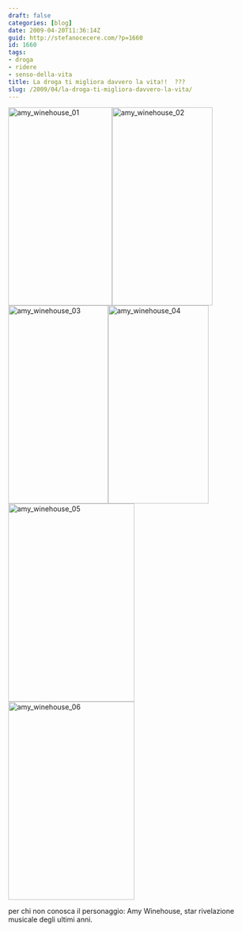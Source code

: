 ```yaml
---
draft: false
categories: [blog]
date: 2009-04-20T11:36:14Z
guid: http://stefanocecere.com/?p=1660
id: 1660
tags:
- droga
- ridere
- senso-della-vita
title: La droga ti migliora davvero la vita!!  ???
slug: /2009/04/la-droga-ti-migliora-davvero-la-vita/
---
```


<img class="aligncenter size-full wp-image-1661" title="amy_winehouse_01" src="http://stefanocecere.com/wp-content/uploads/sites/3/2009/04/amy_winehouse_01.jpg" alt="amy_winehouse_01" width="210" height="400" srcset="http://stefanocecere.com/wp-content/uploads/sites/3/2009/04/amy_winehouse_01.jpg 210w, http://stefanocecere.com/wp-content/uploads/sites/3/2009/04/amy_winehouse_01-158x300.jpg 158w" sizes="(max-width: 210px) 100vw, 210px" /><img class="aligncenter size-full wp-image-1662" title="amy_winehouse_02" src="http://stefanocecere.com/wp-content/uploads/sites/3/2009/04/amy_winehouse_02.jpg" alt="amy_winehouse_02" width="203" height="400" srcset="http://stefanocecere.com/wp-content/uploads/sites/3/2009/04/amy_winehouse_02.jpg 203w, http://stefanocecere.com/wp-content/uploads/sites/3/2009/04/amy_winehouse_02-152x300.jpg 152w" sizes="(max-width: 203px) 100vw, 203px" /><img class="aligncenter size-full wp-image-1663" title="amy_winehouse_03" src="http://stefanocecere.com/wp-content/uploads/sites/3/2009/04/amy_winehouse_03.jpg" alt="amy_winehouse_03" width="202" height="400" srcset="http://stefanocecere.com/wp-content/uploads/sites/3/2009/04/amy_winehouse_03.jpg 202w, http://stefanocecere.com/wp-content/uploads/sites/3/2009/04/amy_winehouse_03-152x300.jpg 152w" sizes="(max-width: 202px) 100vw, 202px" /><img class="aligncenter size-full wp-image-1664" title="amy_winehouse_04" src="http://stefanocecere.com/wp-content/uploads/sites/3/2009/04/amy_winehouse_04.jpg" alt="amy_winehouse_04" width="203" height="400" srcset="http://stefanocecere.com/wp-content/uploads/sites/3/2009/04/amy_winehouse_04.jpg 203w, http://stefanocecere.com/wp-content/uploads/sites/3/2009/04/amy_winehouse_04-152x300.jpg 152w" sizes="(max-width: 203px) 100vw, 203px" /><img class="aligncenter size-full wp-image-1665" title="amy_winehouse_05" src="http://stefanocecere.com/wp-content/uploads/sites/3/2009/04/amy_winehouse_05.jpg" alt="amy_winehouse_05" width="255" height="400" srcset="http://stefanocecere.com/wp-content/uploads/sites/3/2009/04/amy_winehouse_05.jpg 255w, http://stefanocecere.com/wp-content/uploads/sites/3/2009/04/amy_winehouse_05-191x300.jpg 191w" sizes="(max-width: 255px) 100vw, 255px" /><img class="aligncenter size-full wp-image-1666" title="amy_winehouse_06" src="http://stefanocecere.com/wp-content/uploads/sites/3/2009/04/amy_winehouse_06.jpg" alt="amy_winehouse_06" width="255" height="400" srcset="http://stefanocecere.com/wp-content/uploads/sites/3/2009/04/amy_winehouse_06.jpg 255w, http://stefanocecere.com/wp-content/uploads/sites/3/2009/04/amy_winehouse_06-191x300.jpg 191w" sizes="(max-width: 255px) 100vw, 255px" />

per chi non conosca il personaggio: Amy Winehouse, star rivelazione musicale degli ultimi anni.